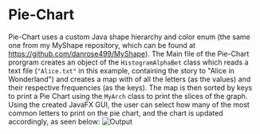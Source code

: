 # Pie-Chart
Pie-Chart uses a custom Java shape hierarchy and color enum (the same one from my MyShape repository, which can be found at https://github.com/danrose499/MyShape). The Main file of the Pie-Chart prorgram creates an object of the ```HistogramAlphaBet``` class which reads a text file (```"Alice.txt"``` in this example, containing the story to "Alice in Wonderland") and creates a map with of all the letters (as the values) and their respective frequencies (as the keys). The map is then sorted by keys to print a Pie Chart using the ```MyArch``` class to print the slices of the graph. Using the created JavaFX GUI, the user can select how many of the most common letters to print on the pie chart, and the chart is updated accordingly, as seen below:
![Output](https://i.imgur.com/lGzdwmw.png?1)
